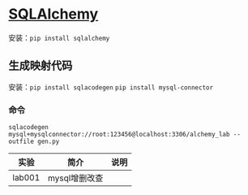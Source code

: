 # [SQLAlchemy](https://www.sqlalchemy.org/)

安装：`pip install sqlalchemy`

## 生成映射代码
安装：`pip install sqlacodegen`
`pip install mysql-connector`

### 命令
`sqlacodegen mysql+mysqlconnector://root:123456@localhost:3306/alchemy_lab --outfile gen.py`

|实验|简介|说明|
|---|---|---|
|lab001|mysql增删改查||